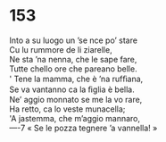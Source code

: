 # 153
  
Into a su luogo un ’se nce po’ stare  
Cu lu rummore de li ziarelle,  
Ne sta ’na nenna, che le sape fare,  
Tutte chello ore che pareano belle.  
' Tene la mamma, che è ’na rufﬁana,  
Se va vantanno ca la ﬁglia è bella.  
Ne’ aggio monnato se me la vo rare,  
Ha retto, ca lo veste munacella;  
'A jastemma, che m’aggio mannaro,  
—-7 « Se le pozza tegnere ’a vannella! »  
  

